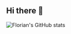 ## Hi there 👋

![Florian's GitHub stats](https://github-readme-stats.vercel.app/api?username=florianAriasu&show_icons=true&theme=tokyonight)
